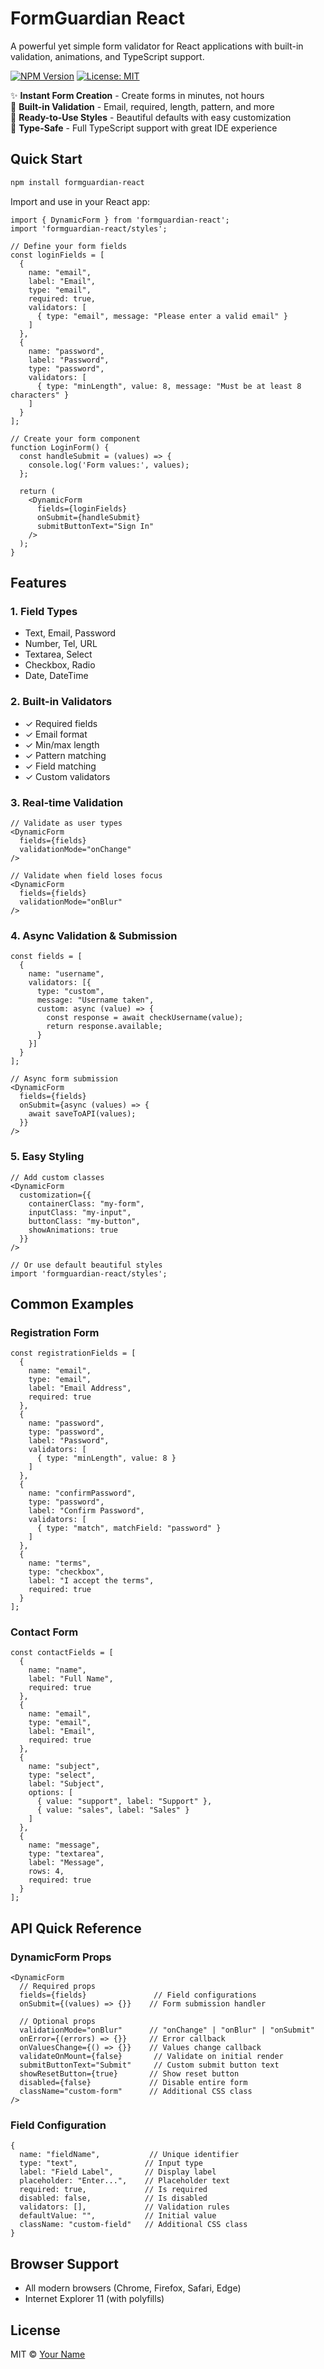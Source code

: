 # FormGuardian React

A powerful yet simple form validator for React applications with built-in validation, animations, and TypeScript support.

[![NPM Version](https://img.shields.io/npm/v/formguardian-react.svg)](https://www.npmjs.com/package/formguardian-react)
[![License: MIT](https://img.shields.io/badge/License-MIT-blue.svg)](https://opensource.org/licenses/MIT)

✨ **Instant Form Creation** - Create forms in minutes, not hours  
🎯 **Built-in Validation** - Email, required, length, pattern, and more  
🎨 **Ready-to-Use Styles** - Beautiful defaults with easy customization  
🔄 **Type-Safe** - Full TypeScript support with great IDE experience  

## Quick Start

```bash
npm install formguardian-react
```

Import and use in your React app:

```tsx
import { DynamicForm } from 'formguardian-react';
import 'formguardian-react/styles';

// Define your form fields
const loginFields = [
  {
    name: "email",
    label: "Email",
    type: "email",
    required: true,
    validators: [
      { type: "email", message: "Please enter a valid email" }
    ]
  },
  {
    name: "password",
    label: "Password",
    type: "password",
    validators: [
      { type: "minLength", value: 8, message: "Must be at least 8 characters" }
    ]
  }
];

// Create your form component
function LoginForm() {
  const handleSubmit = (values) => {
    console.log('Form values:', values);
  };

  return (
    <DynamicForm
      fields={loginFields}
      onSubmit={handleSubmit}
      submitButtonText="Sign In"
    />
  );
}
```

## Features

### 1. Field Types
- Text, Email, Password
- Number, Tel, URL
- Textarea, Select
- Checkbox, Radio
- Date, DateTime

### 2. Built-in Validators
- ✓ Required fields
- ✓ Email format
- ✓ Min/max length
- ✓ Pattern matching
- ✓ Field matching
- ✓ Custom validators

### 3. Real-time Validation
```tsx
// Validate as user types
<DynamicForm
  fields={fields}
  validationMode="onChange"
/>

// Validate when field loses focus
<DynamicForm
  fields={fields}
  validationMode="onBlur"
/>
```

### 4. Async Validation & Submission
```tsx
const fields = [
  {
    name: "username",
    validators: [{
      type: "custom",
      message: "Username taken",
      custom: async (value) => {
        const response = await checkUsername(value);
        return response.available;
      }
    }]
  }
];

// Async form submission
<DynamicForm
  fields={fields}
  onSubmit={async (values) => {
    await saveToAPI(values);
  }}
/>
```

### 5. Easy Styling
```tsx
// Add custom classes
<DynamicForm
  customization={{
    containerClass: "my-form",
    inputClass: "my-input",
    buttonClass: "my-button",
    showAnimations: true
  }}
/>

// Or use default beautiful styles
import 'formguardian-react/styles';
```

## Common Examples

### Registration Form
```tsx
const registrationFields = [
  {
    name: "email",
    type: "email",
    label: "Email Address",
    required: true
  },
  {
    name: "password",
    type: "password",
    label: "Password",
    validators: [
      { type: "minLength", value: 8 }
    ]
  },
  {
    name: "confirmPassword",
    type: "password",
    label: "Confirm Password",
    validators: [
      { type: "match", matchField: "password" }
    ]
  },
  {
    name: "terms",
    type: "checkbox",
    label: "I accept the terms",
    required: true
  }
];
```

### Contact Form
```tsx
const contactFields = [
  {
    name: "name",
    label: "Full Name",
    required: true
  },
  {
    name: "email",
    type: "email",
    label: "Email",
    required: true
  },
  {
    name: "subject",
    type: "select",
    label: "Subject",
    options: [
      { value: "support", label: "Support" },
      { value: "sales", label: "Sales" }
    ]
  },
  {
    name: "message",
    type: "textarea",
    label: "Message",
    rows: 4,
    required: true
  }
];
```

## API Quick Reference

### DynamicForm Props
```tsx
<DynamicForm
  // Required props
  fields={fields}               // Field configurations
  onSubmit={(values) => {}}    // Form submission handler

  // Optional props
  validationMode="onBlur"      // "onChange" | "onBlur" | "onSubmit"
  onError={(errors) => {}}     // Error callback
  onValuesChange={() => {}}    // Values change callback
  validateOnMount={false}       // Validate on initial render
  submitButtonText="Submit"     // Custom submit button text
  showResetButton={true}       // Show reset button
  disabled={false}             // Disable entire form
  className="custom-form"      // Additional CSS class
/>
```

### Field Configuration
```tsx
{
  name: "fieldName",           // Unique identifier
  type: "text",               // Input type
  label: "Field Label",       // Display label
  placeholder: "Enter...",    // Placeholder text
  required: true,             // Is required
  disabled: false,            // Is disabled
  validators: [],             // Validation rules
  defaultValue: "",           // Initial value
  className: "custom-field"   // Additional CSS class
}
```

## Browser Support
- All modern browsers (Chrome, Firefox, Safari, Edge)
- Internet Explorer 11 (with polyfills)

## License
MIT © [Your Name](LICENSE)